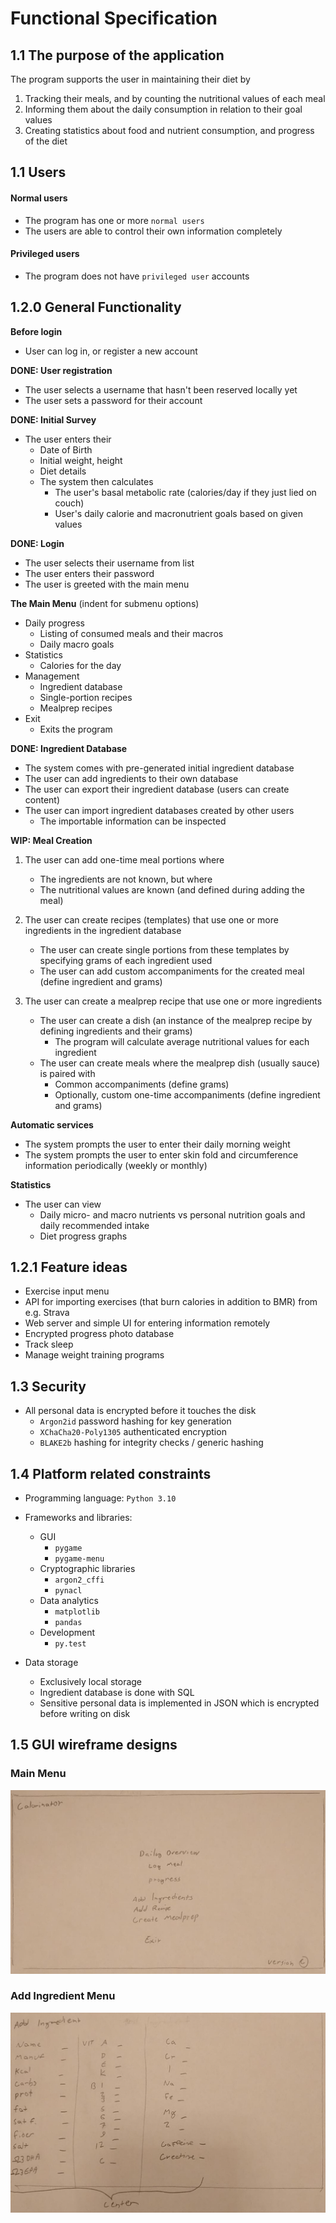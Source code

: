 Functional Specification
===

## 1.1 The purpose of the application

The program supports the user in maintaining their diet by
  1. Tracking their meals, and by counting the nutritional values of each meal
  2. Informing them about the daily consumption in relation to their goal values
  3. Creating statistics about food and nutrient consumption, and progress of the diet


## 1.1 Users

#### Normal users
  * The program has one or more `normal users`
  * The users are able to control their own information completely

#### Privileged users
  * The program does not have `privileged user` accounts


## 1.2.0 General Functionality

**Before login**
  * User can log in, or register a new account


**DONE: User registration**
  * The user selects a username that hasn't been reserved locally yet
  * The user sets a password for their account


**DONE: Initial Survey**
  * The user enters their
    * Date of Birth
    * Initial weight, height
    * Diet details
    * The system then calculates
      * The user's basal metabolic rate (calories/day if they just lied on couch)
      * User's daily calorie and macronutrient goals based on given values


**DONE: Login**
  * The user selects their username from list
  * The user enters their password
  * The user is greeted with the main menu


**The Main Menu** (indent for submenu options)
  * Daily progress
    * Listing of consumed meals and their macros
    * Daily macro goals
  * Statistics
    * Calories for the day
  * Management
    * Ingredient database
    * Single-portion recipes
    * Mealprep recipes
  * Exit
    * Exits the program


**DONE: Ingredient Database**
  * The system comes with pre-generated initial ingredient database
  * The user can add ingredients to their own database
  * The user can export their ingredient database (users can create content)
  * The user can import ingredient databases created by other users
    * The importable information can be inspected


**WIP: Meal Creation**

1. The user can add one-time meal portions where 
   * The ingredients are not known, but where
    * The nutritional values are known (and defined during adding the meal)


2. The user can create recipes (templates) that use one or more ingredients in the ingredient database
   * The user can create single portions from these templates by specifying grams of each ingredient used
   * The user can add custom accompaniments for the created meal (define ingredient and grams)


3. The user can create a mealprep recipe that use one or more ingredients
   * The user can create a dish (an instance of the mealprep recipe by defining ingredients and their grams)
       * The program will calculate average nutritional values for each ingredient
   * The user can create meals where the mealprep dish (usually sauce) is paired with 
       * Common accompaniments (define grams)
       * Optionally, custom one-time accompaniments (define ingredient and grams)


**Automatic services**
  * The system prompts the user to enter their daily morning weight
  * The system prompts the user to enter skin fold and circumference information periodically (weekly or monthly)


**Statistics**
  * The user can view
    * Daily micro- and macro nutrients vs personal nutrition goals and daily recommended intake
    * Diet progress graphs


## 1.2.1 Feature ideas

* Exercise input menu
* API for importing exercises (that burn calories in addition to BMR) from e.g. Strava
* Web server and simple UI for entering information remotely
* Encrypted progress photo database
* Track sleep
* Manage weight training programs


## 1.3 Security

* All personal data is encrypted before it touches the disk
  * `Argon2id` password hashing for key generation
  * `XChaCha20-Poly1305` authenticated encryption
  * `BLAKE2b` hashing for integrity checks / generic hashing


## 1.4 Platform related constraints

* Programming language: `Python 3.10`
* Frameworks and libraries:
  * GUI
    * `pygame`
    * `pygame-menu`
  * Cryptographic libraries
    * `argon2_cffi`
    * `pynacl`
  * Data analytics
    * `matplotlib`
    * `pandas`
  * Development
    * `py.test`

* Data storage
  * Exclusively local storage
  * Ingredient database is done with SQL
  * Sensitive personal data is implemented in JSON which is encrypted before writing on disk


## 1.5 GUI wireframe designs

### Main Menu
![](https://raw.githubusercontent.com/MarkusOttela/ot-harjoitustyo/master/Documentation/Attachments/00%20-%20Main%20Menu.png)

### Add Ingredient Menu
![](https://raw.githubusercontent.com/MarkusOttela/ot-harjoitustyo/master/Documentation/Attachments/01%20-%20Add%20Ingredient%20Menu.png)
